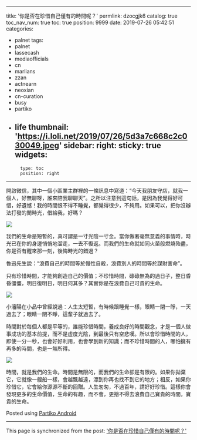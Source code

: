 
---
title: '你是否在珍惜自己僅有的時間呢？'
permlink: dzocgjk6
catalog: true
toc_nav_num: true
toc: true
position: 9999
date: 2019-07-26 05:42:51
categories:
- palnet
tags:
- palnet
- lassecash
- mediaofficials
- cn
- marlians
- zzan
- actnearn
- neoxian
- cn-curation
- busy
- partiko
- life
thumbnail: 'https://i.loli.net/2019/07/26/5d3a7c668c2c030049.jpeg'
sidebar:
    right:
        sticky: true
widgets:
    -
        type: toc
        position: right
---


開啟微信，其中一個小區業主群裡的一條訊息中寫道：“今天我朋友守店，就我一個人，好無聊呀，誰來陪我聊聊天”。之所以注意到這句話，是因為我覺得好可惜，好遺憾！我的時間恨不得不睡覺，都覺得很少，不夠用。如果可以，把你沒辦法打發的閒時光，借給我，好嗎？


![](https://i.loli.net/2019/07/26/5d3a7c668c2c030049.jpeg)


我們的生命是短暫的，真可謂是一寸光陰一寸金。當你做著毫無意義的事情時，時光已在你的身邊悄悄地溜走，一去不復返。而我們的生命就如同火苗般燃燒殆盡，你是否有醒來那一刻，後悔時光的錯過？

魯迅先生說：“浪費自己的時間等於慢性自殺，浪費別人的時間等於謀財害命”。

只有珍惜時間，才能夠創造自己的價值；不珍惜時間，碌碌無為的過日子，整日昏昏僵僵，明日復明日，明日何其多？其實你是在浪費自己可貴的生命。


![](https://i.loli.net/2019/07/26/5d3a7c9f3ffda85937.jpeg)


小瀋陽在小品中曾經說過：人生太短暫，有時候跟睡覺一樣，眼睛一閉一睜，一天過去了；眼睛一閉不睜，這輩子就過去了。

時間對於每個人都是平等的，誰能珍惜時間，養成良好的時間觀念，才是一個人做事成功的基本前提，而不是虛度光陰，到最後只有空悲嘆。所以會珍惜時間的人，即使一分一秒，也會好好利用，也會學到新的知識；而不珍惜時間的人，哪怕擁有再多的時間，也是一無所得。


![](https://i.loli.net/2019/07/26/5d3a7cdadbfa749010.jpeg)


時間，就是我們的生命。時間是無限的，而我們的生命卻是有限的。如果你拋棄它，它就像一艘船一樣，會越飄越遠，漂到你再也找不到它的地方；相反，如果你珍惜它，它會給你源源不斷的回贈。人生匆匆，不過百年，請好好珍惜。這樣你會發現更多的生命價值，生命的有趣，而不會，更捨不得去浪費自己寶貴的時間，寶貴的生命。


Posted using [Partiko Android](https://partiko.app/referral/sunai)

- - -

This page is synchronized from the post: ['你是否在珍惜自己僅有的時間呢？'](https://steemit.com/@sunai/dzocgjk6)
